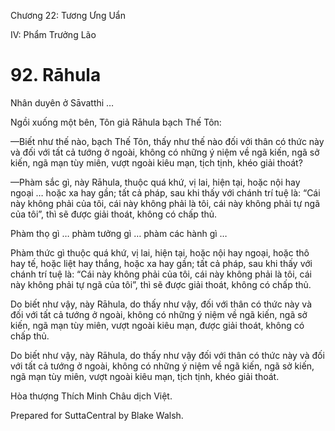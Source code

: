  

Chương 22: Tương Ưng Uẩn

IV: Phẩm Trưởng Lão

# 92\. Rāhula

Nhân duyên ở Sāvatthi …

Ngồi xuống một bên, Tôn giả Rāhula bạch Thế Tôn:

—Biết như thế nào, bạch Thế Tôn, thấy như thế nào đối với thân có thức này và đối với tất cả tướng ở ngoài, không có những ý niệm về ngã kiến, ngã sở kiến, ngã mạn tùy miên, vượt ngoài kiêu mạn, tịch tịnh, khéo giải thoát?

—Phàm sắc gì, này Rāhula, thuộc quá khứ, vị lai, hiện tại, hoặc nội hay ngoại … hoặc xa hay gần; tất cả pháp, sau khi thấy với chánh trí tuệ là: “Cái này không phải của tôi, cái này không phải là tôi, cái này không phải tự ngã của tôi”, thì sẽ được giải thoát, không có chấp thủ.

Phàm thọ gì … phàm tưởng gì … phàm các hành gì …

Phàm thức gì thuộc quá khứ, vị lai, hiện tại, hoặc nội hay ngoại, hoặc thô hay tế, hoặc liệt hay thắng, hoặc xa hay gần; tất cả pháp, sau khi thấy với chánh trí tuệ là: “Cái này không phải của tôi, cái này không phải là tôi, cái này không phải tự ngã của tôi”, thì sẽ được giải thoát, không có chấp thủ.

Do biết như vậy, này Rāhula, do thấy như vậy, đối với thân có thức này và đối với tất cả tướng ở ngoài, không có những ý niệm về ngã kiến, ngã sở kiến, ngã mạn tùy miên, vượt ngoài kiêu mạn, được giải thoát, không có chấp thủ.

Do biết như vậy, này Rāhula, do thấy như vậy đối với thân có thức này và đối với tất cả tướng ở ngoài, không có những ý niệm về ngã kiến, ngã sở kiến, ngã mạn tùy miên, vượt ngoài kiêu mạn, tịch tịnh, khéo giải thoát.

Hòa thượng Thích Minh Châu dịch Việt.

Prepared for SuttaCentral by Blake Walsh.
